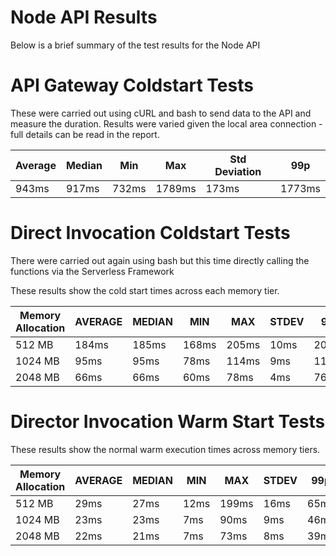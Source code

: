 # Node API Results

Below is a brief summary of the test results for the Node API


# API Gateway Coldstart Tests
These were carried out using cURL and bash to send data to the API and measure the duration. Results were varied given the local area connection - full details can be read in the report.

| Average | Median | Min   | Max    | Std Deviation | 99p    | 
|---------|--------|-------|--------|---------------|--------| 
| 943ms   | 917ms  | 732ms | 1789ms | 173ms         | 1773ms | 


# Direct Invocation Coldstart Tests
There were carried out again using bash but this time directly calling the functions via the Serverless Framework

These results show the cold start times across each memory tier.

| Memory Allocation | AVERAGE | MEDIAN | MIN   | MAX   | STDEV | 99p   | 
|-------------------|---------|--------|-------|-------|-------|-------| 
| 512 MB            | 184ms   | 185ms  | 168ms | 205ms | 10ms  | 203ms | 
| 1024 MB           | 95ms    | 95ms   | 78ms  | 114ms | 9ms   | 114ms | 
| 2048 MB           | 66ms    | 66ms   | 60ms  | 78ms  | 4ms   | 76ms  | 


# Director Invocation Warm Start Tests
These results show the normal warm execution times across memory tiers.


| Memory Allocation | AVERAGE | MEDIAN | MIN  | MAX   | STDEV | 99p  | 
|-------------------|---------|--------|------|-------|-------|------| 
| 512 MB            | 29ms    | 27ms   | 12ms | 199ms | 16ms  | 65ms | 
| 1024 MB           | 23ms    | 23ms   | 7ms  | 90ms  | 9ms   | 46ms | 
| 2048 MB           | 22ms    | 21ms   | 7ms  | 73ms  | 8ms   | 39ms | 

